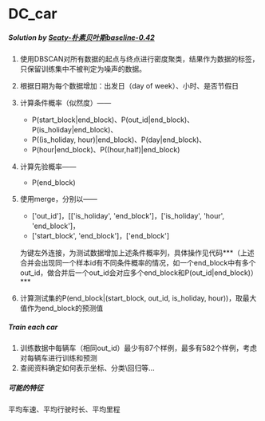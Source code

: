 # DC_car
##### Solution by [Seaty-朴素贝叶斯baseline-0.42](http://www.pkbigdata.com/common/bbs/topicDetails.html?tid=2510)

1. 使用DBSCAN对所有数据的起点与终点进行密度聚类，结果作为数据的标签，只保留训练集中不被判定为噪声的数据。
2. 根据日期为每个数据增加：出发日（day of week）、小时、是否节假日
3. 计算条件概率（似然度）——
   * P(start\_block|end\_block)、P(out_id|end_block)、P(is_holiday|end_block)、
   * P((is_holiday, hour)|end_block)、P(day|end_block)、
   * P(hour|end_block)、P((hour,half)|end_block)

4. 计算先验概率——

   * P(end_block)

5. 使用merge，分别以——

   * ['out_id']，[['is_holiday', 'end_block']，['is_holiday', 'hour', 'end_block']，
   *  ['start_block', 'end_block']，['end_block']

   为键左外连接，为测试数据增加上述条件概率列，具体操作见代码***（上述合并会出现同一个样本id有不同条件概率的情况，如一个end_block中有多个out_id，做合并后一个out_id会对应多个end_block和P(out_id|end_block)）***

6. 计算测试集的P(end_block|(start_block, out_id, is_holiday, hour))，取最大值作为end_block的预测值



##### Train each car

1. 训练数据中每辆车（相同out_id）最少有87个样例，最多有582个样例，考虑对每辆车进行训练和预测
2. 查阅资料确定如何表示坐标、分类\回归等...





##### 可能的特征

平均车速、平均行驶时长、平均里程